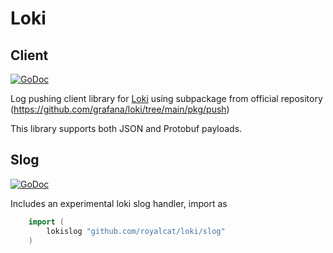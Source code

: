 # Loki

## Client

[![GoDoc](https://godoc.org/github.com/royalcat/loki?status.png)](https://godoc.org/github.com/royalcat/loki)

Log pushing client library for [Loki](https://github.com/grafana/loki) using subpackage from official repository (<https://github.com/grafana/loki/tree/main/pkg/push>)

This library supports both JSON and Protobuf payloads.

## Slog

[![GoDoc](https://godoc.org/github.com/royalcat/loki/slog?status.png)](https://godoc.org/github.com/royalcat/loki/slog)

Includes an experimental loki slog handler, import as

```go
    import (
        lokislog "github.com/royalcat/loki/slog"
    )
```
